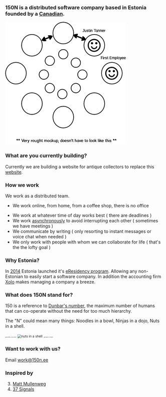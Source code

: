 ### 150N is a distributed software company based in Estonia founded by a [Canadian](https://typora.io/#windows).

![graph](graph.png)

### What are you currently building?

Currently we are building a website for antique collectors to replace this [website](https://tuckdbpostcards.org).

### How we work
We work as a distributed team.

* We work online, from home, from a coffee shop, there is no office

- We work at whatever time of day works best ( there are deadlines )
- We work [asynchronously](2) to avoid interrupting each other ( sometimes we have meetings )
- We communicate by writing ( only resorting to instant messages or voice chat when needed )
- We only work with people with whom we can collaborate for life ( that's the the lofty goal )

### Why Estonia?

In [2014](https://en.wikipedia.org/wiki/E-Residency_of_Estonia) Estonia launched it's [eResidency program](https://e-resident.gov.ee/). Allowing any non-Estonian to easily start a software company. In addition the accounting firm [Xolo](https://www.xolo.io/) makes managing a company a breeze.

### What does 150N stand for?

150 is a reference to [Dunbar's number](https://en.wikipedia.org/wiki/Dunbar%27s_number), the maximum number of humans that can co-operate without the need for too much hierarchy.

The "N" could mean many things: Noodles in a bowl, Ninjas in a dojo, Nuts in a shell.

<img src="C:\Users\subs\150nodes\website\noodles_in_a_bowl.jpg" alt="noodles_in_a_bowl" style="zoom:25%;" />

<img src="C:\Users\subs\150nodes\website\nuts_in_a_shell.jpg" alt="nuts in a shell" style="zoom:75%;" />

<img src="C:\Users\subs\150nodes\website\ninjas_in_a_dojo.png" alt="ninjas in a dojol" style="zoom:25%;" />


### Want to work with us?

Email [work@150n.ee](mailto:://work@150n.ee)


### Inspired by

3. [Matt Mullenweg](https://distributed.blog/)
4. [37 Signals](https://basecamp.com/books/remote)

